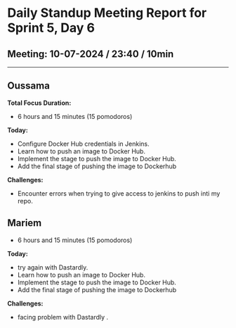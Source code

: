 # Daily Standup Meeting Report for Sprint 5, Day 6

## Meeting: 10-07-2024 / 23:40 / 10min

---

## Oussama

**Total Focus Duration:**

- 6 hours and 15 minutes (15 pomodoros)

**Today:**

- Configure Docker Hub credentials in Jenkins.
- Learn how to push an image to Docker Hub.
- Implement the stage to push the image to Docker Hub.
- Add the final stage of pushing the image to Dockerhub

**Challenges:**

- Encounter errors when trying to give access to jenkins to push inti my repo.

## Mariem

- 6 hours and 15 minutes (15 pomodoros)

**Today:**

- try again with Dastardly.
- Learn how to push an image to Docker Hub.
- Implement the stage to push the image to Docker Hub.
- Add the final stage of pushing the image to Dockerhub

**Challenges:**

- facing problem with Dastardly .
